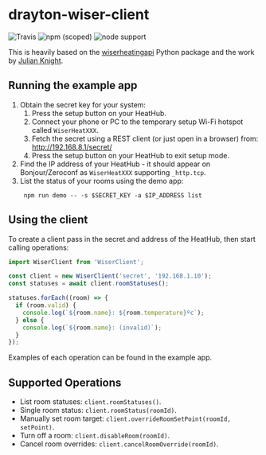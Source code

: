 # drayton-wiser-client

![Travis](https://img.shields.io/travis/com/stringbean/drayton-wiser-client)
![npm (scoped)](https://img.shields.io/npm/v/@string-bean/drayton-wiser-client)
![node support](https://img.shields.io/node/v-lts/@string-bean/drayton-wiser-client)

This is heavily based on the [wiserheatingapi](https://github.com/asantaga/wiserheatingapi) Python package and 
the work by [Julian Knight](https://it.knightnet.org.uk/kb/nr-qa/drayton-wiser-heating-control/).

## Running the example app

1. Obtain the secret key for your system:
    1. Press the setup button on your HeatHub.
    2. Connect your phone or PC to the temporary setup Wi-Fi hotspot called `WiserHeatXXX`.
    3. Fetch the secret using a REST client (or just open in a browser) from: http://192.168.8.1/secret/
    4. Press the setup button on your HeatHub to exit setup mode.
2. Find the IP address of your HeatHub - it should appear on Bonjour/Zeroconf as `WiserHeatXXX` supporting `_http.tcp`.
3. List the status of your rooms using the demo app:
    ```shell script
     npm run demo -- -s $SECRET_KEY -a $IP_ADDRESS list
    ```

## Using the client

To create a client pass in the secret and address of the HeatHub, then start calling operations:

```typescript
import WiserClient from 'WiserClient';

const client = new WiserClient('secret', '192.168.1.10');
const statuses = await client.roomStatuses();

statuses.forEach((room) => {
  if (room.valid) {
    console.log(`${room.name}: ${room.temperature}ºc`);
  } else {
    console.log(`${room.name}: (invalid)`);
  }
});
```

Examples of each operation can be found in the example app.

## Supported Operations

* List room statuses: `client.roomStatuses()`.
* Single room status: `client.roomStatus(roomId)`.
* Manually set room target: `client.overrideRoomSetPoint(roomId, setPoint)`.
* Turn off a room: `client.disableRoom(roomId)`.
* Cancel room overrides: `client.cancelRoomOverride(roomId)`.